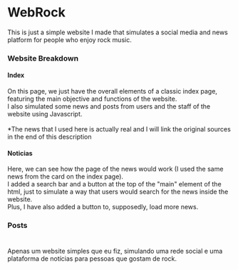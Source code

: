 # WebRock
This is just a simple website I made that simulates a social media and news platform for people who enjoy rock music.

### Website Breakdown

#### Index
On this page, we just have the overall elements of a classic index page, featuring the main objective and functions of the website.
<br>
I also simulated some news and posts from users and the staff of the website using Javascript.
<br>
<br>
*The news that I used here is actually real and I will link the original sources in the end of this description

#### Noticias
Here, we can see how the page of the news would work (I used the same news from the card on the index page).
<br>
I added a search bar and a button at the top of the "main" element of the html, just to simulate a way that users would search for the news inside the website.
<br>
Plus, I have also added a button to, supposedly, load more news.

### Posts

#
Apenas um website simples que eu fiz, simulando uma rede social e uma plataforma de notícias para pessoas que gostam de rock.
#
